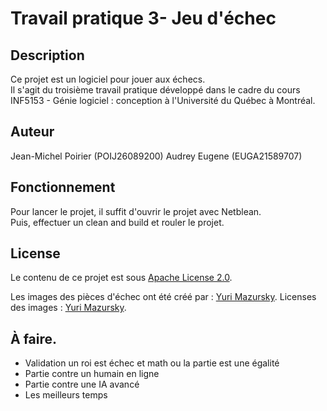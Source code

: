 # Travail pratique  3- Jeu d'échec

## Description


Ce projet est un logiciel pour jouer aux échecs.  
Il s'agit du troisième travail pratique développé dans le cadre du cours  
INF5153 - Génie logiciel : conception à l'Université du Québec à Montréal.  

## Auteur

Jean-Michel Poirier (POIJ26089200)
Audrey​ ​Eugene​ ​(EUGA21589707)

## Fonctionnement

Pour lancer le projet, il suffit d'ouvrir le projet avec Netblean.  
Puis, effectuer un clean and build et rouler le projet.

## License

Le contenu de ce projet est sous [Apache License 2.0](https://www.apache.org/licenses/LICENSE-2.0).

Les images des pièces d'échec ont été créé par : [Yuri Mazursky](https://www.iconfinder.com/iconsets/chess-7).
Licenses des images : [Yuri Mazursky](https://creativecommons.org/licenses/by/2.5/).

## À faire.

- Validation un roi est échec et math ou la partie est une égalité
- Partie contre un humain en ligne
- Partie contre une IA avancé
- Les meilleurs temps